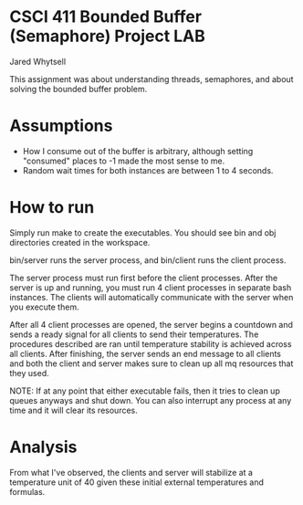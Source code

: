 # CSCI 411 Bounded Buffer (Semaphore) Project LAB

Jared Whytsell

This assignment was about understanding threads, semaphores, and about solving the bounded buffer problem.

# Assumptions

* How I consume out of the buffer is arbitrary, although setting "consumed" places to -1 made the most sense to me.
* Random wait times for both instances are between 1 to 4 seconds.

# How to run
Simply run make to create the executables. You should see bin and obj directories created in the workspace.

bin/server runs the server process, and bin/client runs the client process.

The server process must run first before the client processes. After the server is up and running, you must run 4 client processes in separate bash instances. The clients will automatically communicate with the server when you execute them.

After all 4 client processes are opened, the server begins a countdown and sends a ready signal for all clients to send their temperatures. The procedures described are ran until temperature stability is achieved across all clients. After finishing, the server sends an end message to all clients and both the client and server makes sure to clean up all mq resources that they used.

NOTE: If at any point that either executable fails, then it tries to clean up queues anyways and shut down. You can also interrupt any process at any time and it will clear its resources.

# Analysis

From what I've observed, the clients and server will stabilize at a temperature unit of 40 given these initial external temperatures and formulas.
